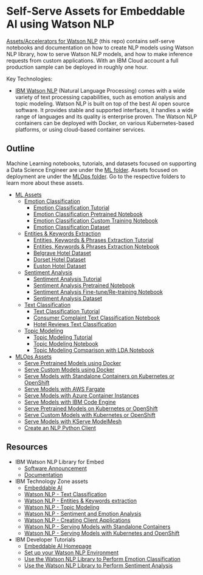 # Self-Serve Assets for Embeddable AI using Watson NLP

[Assets/Accelerators for Watson NLP](https://github.com/ibm-build-lab/Watson-NLP) (this repo) contains self-serve notebooks and documentation on how to create NLP models using Watson NLP library, how to serve Watson NLP models, and how to make inference requests from custom applications. With an IBM Cloud account a full production sample can be deployed in roughly one hour.

Key Technologies:

- [IBM Watson NLP](https://ibmdocs-test.mybluemix.net/docs/en/watson-libraries?topic=watson-natural-language-processing-home) (Natural Language Processing) comes with a wide variety of text processing capabilities, such as emotion analysis and topic modeling. Watson NLP is built on top of the best AI open source software. It provides stable and supported interfaces, it handles a wide range of languages and its quality is enterprise proven. The Watson NLP containers can be deployed with Docker, on various Kubernetes-based platforms, or using cloud-based container services.

## Outline

Machine Learning notebooks, tutorials, and datasets focused on supporting a Data Science Engineer are under the [ML folder](ML/). Assets focused on deployment are under the [MLOps folder](MLOps/). Go to the respective folders to learn more about these assets.

- [ML Assets](ML/)
  - [Emotion Classification](ML/Emotion-Classification/)
    - [Emotion Classification Tutorial](ML/Emotion-Classification/Emotion%20Classification%20Tutorial.md)
    - [Emotion Classification Pretrained Notebook](ML/Emotion-Classification/Emotion%20Classification%20-%20Pre-Trained%20Models.ipynb)
    - [Emotion Classification Custom Training Notebook](ML/Emotion-Classification/Emotion%20Classification%20-%20Custom%20Model%20Training.ipynb)
    - [Emotion Classification Dataset](ML/Emotion-Classification/emotion-tweets.csv)
  - [Entities & Keywords Extraction](ML/Emotion-Classification/)
    - [Entities, Keywords & Phrases Extraction Tutorial](ML/Entities-Keywords-Extraction/Entities-extraction-Tutorial.md)
    - [Entities, Keywords & Phrases Extraction Notebook](ML/Entities-Keywords-Extraction/Hotel%20Reviews%20Analysis%20-%20Entities%20and%20Keywords.ipynb)
    - [Belgrave Hotel Dataset](ML/Entities-Keywords-Extraction/uk_england_london_belgrave_hotel.csv)
    - [Dorset Hotel Dataset](ML/Entities-Keywords-Extraction/uk_england_london_dorset_square.csv)
    - [Euston Hotel Dataset](ML/Entities-Keywords-Extraction/uk_england_london_euston_square_hotel.csv)
  - [Sentiment Analysis](ML/Sentiment-Analysis/)
    - [Sentiment Analysis Tutorial](ML/Sentiment-Analysis/Sentiment%20Analysis%20Tutorial%20extended.md)
    - [Sentiment Analysis Pretrained Notebook](ML/Sentiment-Analysis/Sentiment%20Analysis%20-%20Pre-Trained%20models.ipynb)
    - [Sentiment Analysis Fine-tune/Re-training Notebook](ML/Sentiment-Analysis/Sentiment%20Analysis%20-%20Model%20Training.ipynb)
    - [Sentiment Analysis Dataset](ML/Sentiment-Analysis/movies_small.csv)
  - [Text Classification](ML/Text-Classification)
    - [Text Classification Tutorial](ML/Text-Classification/Text-Classification-Tutorial.md)
    - [Consumer Complaint Text Classification Notebook](ML/Text-Classification/Consumer%20complaints%20Classification.ipynb)
    - [Hotel Reviews Text Classification](ML/Text-Classification/Hotel%20Reviews%20Classification.ipynb)
  - [Topic Modeling](ML/Topic-Modeling)
    - [Topic Modeling Tutorial](ML/Topic-Modeling/Topic-Modeling-Tutorial.md)
    - [Topic Modeling Notebook](ML/Topic-Modeling/Complaint%20Data%20Topic%20Modeling.ipynb)
    - [Topic Modeling Comparison with LDA Notebook](ML/Topic-Modeling/Complaint%20Data%20Topic%20Modeling%20-%20Compare%20With%20LDA.ipynb)
- [MLOps Assets](MLOps/)
  - [Serve Pretrained Models using Docker](MLOps/Watson-NLP-Container)
  - [Serve Custom Models using Docker](MLOps/Watson-NLP-Custom-Model-Container)
  - [Serve Models with Standalone Containers on Kubernetes or OpenShift](MLOps/Watson-NLP-Container-k8)
  - [Serve Models with AWS Fargate](MLOps/Deploy-to-AWS-Fargate)
  - [Serve Models with Azure Container Instances](MLOps/Deploy-to-Azure-Container-Instances)
  - [Serve Models with IBM Code Engine](MLOps/Deploy-to-Code-Engine)
  - [Serve Pretrained Models on Kubernetes or OpenShift](MLOps/Init-Container)
  - [Serve Custom Models with Kubernetes or OpenShift](MLOps/custom-model-k8s)
  - [Serve Models with KServe ModelMesh](MLOps/Deploy-to-KServe-ModelMesh-Serving)
  - [Create an NLP Python Client](MLOps/Dash-App-gRPC-Client)

## Resources

- IBM Watson NLP Library for Embed
  - [Software Announcement](https://www.ibm.com/common/ssi/ShowDoc.wss?docURL=/common/ssi/rep_ca/1/897/ENUS222-291/index.html&lang=en&request_locale=en)
  - [Documentation](https://www.ibm.com/docs/en/watson-libraries?topic=watson-natural-language-processing-library-embed-home)
- IBM Technology Zone assets
  - [Embeddable AI](https://techzone.ibm.com/collection/embedded-ai)
  - [Watson NLP - Text Classification](https://techzone.ibm.com/collection/watson-nlp-text-classification)
  - [Watson NLP - Entities & Keywords extraction](https://techzone.ibm.com/collection/watson-nlp-entities-keywords-extraction)
  - [Watson NLP - Topic Modeling](https://techzone.ibm.com/collection/watson-nlp-topic-modeling)
  - [Watson NLP - Sentiment and Emotion Analysis](https://techzone.ibm.com/collection/watson-core-nlp)
  - [Watson NLP - Creating Client Applications](https://techzone.ibm.com/collection/watson-nlp-creating-client-applications)
  - [Watson NLP - Serving Models with Standalone Containers](https://techzone.ibm.com/collection/watson-nlp-serving-models-with-standalone-containers)
  - [Watson NLP - Serving Models with Kubernetes and OpenShift](https://techzone.ibm.com/collection/watson-nlp-serving-nlp-models)
- IBM Developer Tutorials
  - [Embeddable AI Homepage](https://developer.ibm.com/technologies/embeddable-ai/)
  - [Set up your Watson NLP Environment](https://developer.ibm.com/tutorials/set-up-your-ibm-watson-libraries-environment/)
  - [Use the Watson NLP Library to Perform Emotion Classification](https://developer.ibm.com/tutorials/use-the-watson-nlp-library-to-perform-emotion-classification/)
  - [Use the Watson NLP Library to Perform Sentiment Analysis](https://developer.ibm.com/tutorials/use-the-watson-core-nlp-library-to-perform-sentiment-analysis/)
